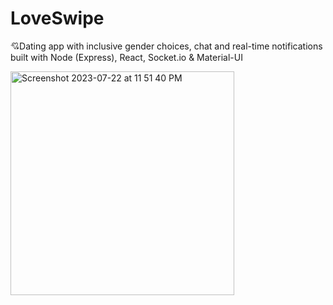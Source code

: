 # LoveSwipe
💘Dating app with inclusive gender choices, chat and real-time notifications built with Node (Express), React, Socket.io &amp; Material-UI

<img width="358" alt="Screenshot 2023-07-22 at 11 51 40 PM" src="https://github.com/Nayaker/LoveSwipe/assets/93304796/15e5ac64-af5d-4efd-94bb-d507ef260d1a">
